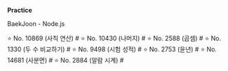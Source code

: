 **Practice**

BaekJoon - Node.js

⭐️ No. 10869 (사칙 연산) #
⭐️ No. 10430 (나머지) #
⭐️ No. 2588 (곱셈) #
⭐️ No. 1330 (두 수 비교하기) #
⭐️ No. 9498 (시험 성적) #
⭐️ No. 2753 (윤년) #
⭐️ No. 14681 (사분면) #
⭐️ No. 2884 (알람 시계) #
